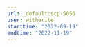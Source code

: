 ```yaml
---
url: _default:scp-5056
user: witherite
starttime: "2022-09-19"
endtime: "2022-11-19"
---
```

<reserve />